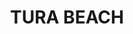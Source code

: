 ---
lastmod: '2025-04-06T06:05:20+00:00'
latitude: -36.860723
layout: suburb
longitude: 149.894825
postcode: '2548'
state: NSW
title: TURA BEACH
url: /nsw/tura-beach/
---